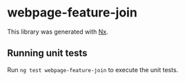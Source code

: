 # webpage-feature-join

This library was generated with [Nx](https://nx.dev).

## Running unit tests

Run `ng test webpage-feature-join` to execute the unit tests.
